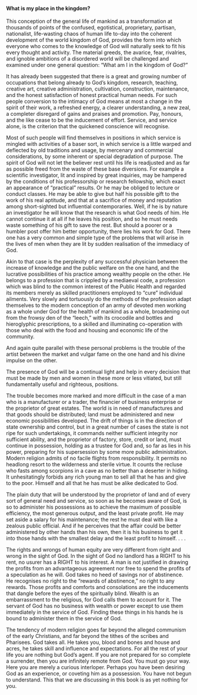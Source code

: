 #### What is my place in the kingdom?

This conception of the general life of mankind as a transformation at
thousands of points of the confused, egotistical, proprietary, partisan,
nationalist, life-wasting chaos of human life to-day into the coherent
development of the world kingdom of God, provides the form into which
everyone who comes to the knowledge of God will naturally seek to fit
his every thought and activity. The material greeds, the avarice, fear,
rivalries, and ignoble ambitions of a disordered world will be
challenged and examined under one general question: “What am I in the
kingdom of God?”

It has already been suggested that there is a great and growing number
of occupations that belong already to God’s kingdom, research, teaching,
creative art, creative administration, cultivation, construction,
maintenance, and the honest satisfaction of honest practical human
needs. For such people conversion to the intimacy of God means at most a
change in the spirit of their work, a refreshed energy, a clearer
understanding, a new zeal, a completer disregard of gains and praises
and promotion. Pay, honours, and the like cease to be the inducement of
effort. Service, and service alone, is the criterion that the quickened
conscience will recognise.

Most of such people will find themselves in positions in which service
is mingled with activities of a baser sort, in which service is a little
warped and deflected by old traditions and usage, by mercenary and
commercial considerations, by some inherent or special degradation of
purpose. The spirit of God will not let the believer rest until his life
is readjusted and as far as possible freed from the waste of these base
diversions. For example a scientific investigator, lit and inspired by
great inquiries, may be hampered by the conditions of his professorship
or research fellowship, which exact an appearance of “practical”
results. Or he may be obliged to lecture or conduct classes. He may be
able to give but half his possible gift to the work of his real
aptitude, and that at a sacrifice of money and reputation among
short-sighted but influential contemporaries. Well, if he is by nature
an investigator he will know that the research is what God needs of him.
He cannot continue it at all if he leaves his position, and so he must
needs waste something of his gift to save the rest. But should a poorer
or a humbler post offer him better opportunity, there lies his work for
God. There one has a very common and simple type of the problems that
will arise in the lives of men when they are lit by sudden realisation
of the immediacy of God.

Akin to that case is the perplexity of any successful physician between
the increase of knowledge and the public welfare on the one hand, and
the lucrative possibilities of his practice among wealthy people on the
other. He belongs to a profession that is crippled by a mediaeval code,
a profession which was blind to the common interest of the Public Health
and regarded its members merely as skilled practitioners employed to
“cure” individual ailments. Very slowly and tortuously do the methods
of the profession adapt themselves to the modern conception of an army
of devoted men working as a whole under God for the health of mankind as
a whole, broadening out from the frowsy den of the “leech,” with its
crocodile and bottles and hieroglyphic prescriptions, to a skilled and
illuminating co-operation with those who deal with the food and housing
and economic life of the community.

And again quite parallel with these personal problems is the trouble of
the artist between the market and vulgar fame on the one hand and his
divine impulse on the other.

The presence of God will be a continual light and help in every decision
that must be made by men and women in these more or less vitiated, but
still fundamentally useful and righteous, positions.

The trouble becomes more marked and more difficult in the case of a man
who is a manufacturer or a trader, the financier of business enterprise
or the proprietor of great estates. The world is in need of manufactures
and that goods should be distributed; land must be administered and new
economic possibilities developed. The drift of things is in the
direction of state ownership and control, but in a great number of cases
the state is not ripe for such undertakings, it commands neither
sufficient integrity nor sufficient ability, and the proprietor of
factory, store, credit or land, must continue in possession, holding as
a trustee for God and, so far as lies in his power, preparing for his
supersession by some more public administration. Modern religion admits
of no facile flights from responsibility. It permits no headlong resort
to the wilderness and sterile virtue. It counts the recluse who fasts
among scorpions in a cave as no better than a deserter in hiding. It
unhesitatingly forbids any rich young man to sell all that he has and
give to the poor. Himself and all that he has must be alike dedicated to
God.

The plain duty that will be understood by the proprietor of land and of
every sort of general need and service, so soon as he becomes aware of
God, is so to administer his possessions as to achieve the maximum of
possible efficiency, the most generous output, and the least private
profit. He may set aside a salary for his maintenance; the rest he must
deal with like a zealous public official. And if he perceives that the
affair could be better administered by other hands than his own, then it
is his business to get it into those hands with the smallest delay and
the least profit to himself. . . .

The rights and wrongs of human equity are very different from right and
wrong in the sight of God. In the sight of God no landlord has a RIGHT
to his rent, no usurer has a RIGHT to his interest. A man is not
justified in drawing the profits from an advantageous agreement nor free
to spend the profits of a speculation as he will. God takes no heed of
savings nor of abstinence. He recognises no right to the “rewards of
abstinence,” no right to any rewards. Those profits and comforts and
consolations are the inducements that dangle before the eyes of the
spiritually blind. Wealth is an embarrassment to the religious, for God
calls them to account for it. The servant of God has no business with
wealth or power except to use them immediately in the service of God.
Finding these things in his hands he is bound to administer them in the
service of God.

The tendency of modern religion goes far beyond the alleged communism of
the early Christians, and far beyond the tithes of the scribes and
Pharisees. God takes all. He takes you, blood and bones and house and
acres, he takes skill and influence and expectations. For all the rest
of your life you are nothing but God’s agent. If you are not prepared
for so complete a surrender, then you are infinitely remote from God.
You must go your way. Here you are merely a curious interloper. Perhaps
you have been desiring God as an experience, or coveting him as a
possession. You have not begun to understand. This that we are
discussing in this book is as yet nothing for you.
